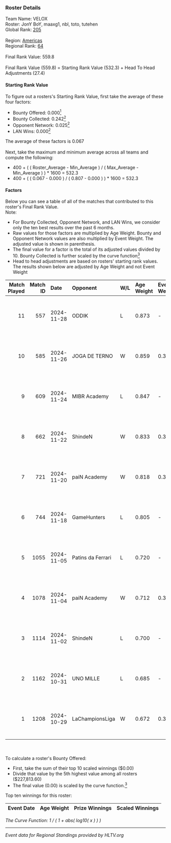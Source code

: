 ### Roster Details<br />
Team Name: VELOX<br />
Roster: JonY BoY, maaxg1, nbl, toto, tutehen<br />
Global Rank: [205](../../standings_global_2025_01_16.md)<br />
<br />
Region: [Americas]( ../../standings_americas_2025_01_16.md)<br />
Regional Rank: [64]( ../../standings_americas_2025_01_16.md)<br />
<br />
Final Rank Value:  559.8<br />
<br />
Final Rank Value (559.8) = Starting Rank Value (532.3) + Head To Head Adjustments (27.4)<br />

#### Starting Rank Value<br />
To figure out a rosters's Starting Rank Value, first take the average of these four factors:<br />
- Bounty Offered: 0.000[<sup>1</sup>](#table2)
- Bounty Collected: 0.242[<sup>2</sup>](#table1)
- Opponent Network: 0.025[<sup>2</sup>](#table1)
- LAN Wins: 0.000[<sup>2</sup>](#table1)

The average of these factors is 0.067<br />
<br />
Next, take the maximum and minimum average across all teams and compute the following:<br />
- 400 + ( ( Roster_Average - Min_Average ) / ( Max_Average - Min_Average ) ) * 1600 = 532.3
- 400 + ( ( 0.067 - 0.000 ) / ( 0.807 - 0.000 ) ) * 1600 = 532.3


#### Factors<br />
Below you can see a table of all of the matches that contributed to this roster's Final Rank Value.<br />
Note:<br />

- For Bounty Collected, Opponent Network, and LAN Wins, we consider only the ten best results over the past 6 months.
- Raw values for those factors are multiplied by Age Weight. Bounty and Opponent Network values are also multiplied by Event Weight. The adjusted value is shown in parenthesis.
- The final value for a factor is the total of its adjusted values divided by 10. Bounty Collected is further scaled by the curve function[<sup>3</sup>](#curveFunction)
- Head to head adjustments are based on rosters' starting rank values. The results shown below are adjusted by Age Weight and not Event Weight
<span id="table1"></span><br />


| Match Played | Match ID | Date       | Opponent          | W/L | Age Weight | Event Weight | Bounty Collected | Opponent Network | LAN Wins  | H2H Adj. | Roster                               |
| -: | -: | :- | :- | :- | :- | :- | :- | :- | :- | -: | :- |
|           11 |      557 | 2024-11-28 | ODDIK             | L   | 0.873      | -            | -                | -                | -         |    -2.97 | JonY BoY, maaxg1, nbl, toto, tutehen |
|           10 |      585 | 2024-11-26 | JOGA DE TERNO     | W   | 0.859      | 0.371        | 0.000 (0.000)    | 0.148 (0.047)    | 0 (0.000) |    15.32 | JonY BoY, maaxg1, nbl, toto, tutehen |
|            9 |      609 | 2024-11-24 | MIBR Academy      | L   | 0.847      | -            | -                | -                | -         |    -9.05 | JonY BoY, maaxg1, nbl, toto, tutehen |
|            8 |      662 | 2024-11-22 | ShindeN           | W   | 0.833      | 0.371        | 0.016 (0.005)    | 0.353 (0.109)    | 0 (0.000) |    19.75 | JonY BoY, maaxg1, nbl, toto, tutehen |
|            7 |      721 | 2024-11-20 | paiN Academy      | W   | 0.818      | 0.371        | 0.000 (0.000)    | 0.116 (0.035)    | 0 (0.000) |     7.99 | JonY BoY, maaxg1, nbl, toto, tutehen |
|            6 |      744 | 2024-11-18 | GameHunters       | L   | 0.805      | -            | -                | -                | -         |    -6.23 | JonY BoY, maaxg1, nbl, toto, tutehen |
|            5 |     1055 | 2024-11-05 | Patins da Ferrari | L   | 0.720      | -            | -                | -                | -         |    -7.21 | JonY BoY, maaxg1, nbl, toto, tutehen |
|            4 |     1078 | 2024-11-04 | paiN Academy      | W   | 0.712      | 0.371        | 0.000 (0.000)    | 0.116 (0.030)    | 0 (0.000) |     7.11 | JonY BoY, maaxg1, nbl, toto, tutehen |
|            3 |     1114 | 2024-11-02 | ShindeN           | L   | 0.700      | -            | -                | -                | -         |    -4.94 | JonY BoY, maaxg1, nbl, toto, tutehen |
|            2 |     1162 | 2024-10-31 | UNO MILLE         | L   | 0.685      | -            | -                | -                | -         |    -5.89 | JonY BoY, maaxg1, nbl, toto, tutehen |
|            1 |     1208 | 2024-10-29 | LaChampionsLiga   | W   | 0.672      | 0.371        | 0.009 (0.002)    | 0.124 (0.031)    | 0 (0.000) |    13.54 | JonY BoY, maaxg1, nbl, toto, tutehen |

<br />
<span id="table2"></span><br />
To calculate a roster's Bounty Offered:<br />

- First, take the sum of their top 10 scaled winnings ($0.00)
- Divide that value by the 5th highest value among all rosters ($227,813.60)
- The final value (0.00) is scaled by the curve function.[<sup>3</sup>](#curveFunction)

Top ten winnings for this roster:<br />

| Event Date | Age Weight | Prize Winnings | Scaled Winnings |
| :- | -: | :- | :- |


<span id="curveFunction"></span>_The Curve Function: 1 / ( 1 + abs( log10( x ) ) )_<br />

---
_Event data for Regional Standings provided by HLTV.org_<br />
